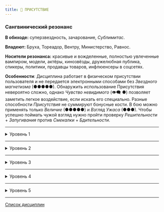 ```yaml
---
title: 👑 ПРИСУТСТВИЕ
---
```

### Сангвинический резонанс

**В обиходе:** суперзвездность, зачарование, *Сублимитас*.

**Владеют:** Бруха, Тореадор, Вентру, Министерство, Равнос.

**Носители резонанса:** красивые и вожделенные, полностью увлеченные вампиром, модели, актёры, кинозвёзды, дружелюбная публика, спикеры, политики, продавцы товаров, инфлюенсеры в соцсетях.

**Особенности**: Дисциплина работает в физическом присутствии пользователя и не передается электронными способами без *Звездного магнетизма* (●●●●●). Обнаружить использование Присутствия невероятно сложно, однако *Чувство невидимого* (👁‍🗨 ●) позволяет заметить легкое воздействие, если искать его специально. Разные способности *Присутствия* не суммируют бонусные кости. В бою можно применять только *Величие* (●●●●●) и *Взгляд Ужаса* (●●●). Чтобы успешно поймать чужой взгляд нужно пройти проверку *Решительности* + *Запугивания* против *Смекалки* + *Бдительности*.

___

<details>
<summary>Уровень 1</summary>

### ● Благоговение

- **Стоимость**: —
- **Дайспул**: *Манипуляция* + *Присутствие* против *Самообладания* + *Интеллекта*
- **Система**: Вампир привлекает внимание всех окружающих и вызывает внезапную склонность к согласию с ним: значение *Присутствия* добавляется к броскам *Убеждения* или *Исполнения*, а также к некоторым другим броскам *Харизмы* на усмотрение Рассказчика. Пытающиеся активно сопротивляться цели могут пройти проверку сопротивления (см. дайспул): при победе цель может сопротивляться эффекту на одну сцену, при критическом успехе цель получает иммунитет до конца ночи. По истечении действия силы цель возвращается к своему прежнему мнению.
- **Длительность**: одна сцена или до завершения использования

___

### ● Устрашение

- **Стоимость**: —
- **Дайспул**: —
- **Система**: Вампир использует *Присутствие* для отпугивания окружающих его смертных и вампиров: уровень *Присутствия* добавляется к броскам *Запугивания*. Для того чтобы напасть на вампира необходимо пройти проверку *Решительности* + *Самообладания* (**2**). Невозможно использовать *Устрашение* и *Восхищение* (👑 ●) одновременно.
- **Длительность**: одна сцена или до завершения использования

___

### ● Глаза Змея (🧬 ●)

- **Источник**: *Anarch*
- **Стоимость**: —
- **Дайспул**: *Харизма* + *Присутствие* против *Смекалки* + *Самообладания*
- **Система**: Поймав взгляд смертного, вампир может привести жертву в оцепенение, пока удерживается контакт. Эффект действует одновременно только на одну жертвы и прерывается при получении урона или перемещении жертвы. Жертва может говорить, но не кричать. Чтобы успешно парализовать вампира, необходимо пройти проверку (см. дайспул), при этом в любой следующий за первым ход жертва может сбросить паралич, потратив пункт *Силы воли*.
- **Длительность**: одна сцена или до разрыва зрительного контакта
</details>

___

<details>
<summary>Уровень 2</summary>

### ●● Долгий Поцелуй

- **Стоимость**: —
- **Дайспул**: —
- **Система**: *Поцелуй* вампира вызывает практически экстаз у жертв, перекрывая ощущения от других укусов. Жертвы будут стремиться искать вампира для повторения чувства, смертные — даже становясь анемичными и болезненными от постоянной недостаточности крови или рискуя умереть. Вампир самостоятельно решает, применять ли эту способность при каждом укусе. На выбор вампира жертва получает бонус, равный половине *Присутствия* вампира (с округлением вверх) к одной из категорий атрибутов (Физическим, Социальным или Ментальным) на количество ночей, равное Присутствию вампира (с возможностью обновления после очередного укуса). По истечении этого срока жертва получает равный начальному бонусу штраф ко всем действиям, не направленным на получение новой "дозы" (в том числе — на попытки отказать вампиру в том, что он просит). Жертва может еженедельно проходить проверку *Силы воли* против значения *Присутствия* вампира, чтобы сопротивляться эффекту.
- **Длительность**: до успешного сопротивления

___

### ●● Мельпомения

Голос вампира становится похожим на голос сирены, способный сам по себе привлечь или напугать, без присутствия самого вампира. Голос может воздействовать на любого в пределах слышимости, но не сохраняет своих способностей, если его записать или передать в электронном виде.

- **Источник**: Players Guide
- **Стоимость**: —
- **Дайспул**: —
- **Система**: Вампир может использовать *Благоговение*, *Устрашение*, *Взгляд Ужаса*, *Очарование* и *Величие* при помощи одного лишь своего голоса. Ему не нужно видеть цель, и цель не должна находиться в их присутствии, разве что быть достаточно близко, чтобы услышать его голос.
- **Длительность**: —
</details>

___

<details>
<summary>Уровень 3</summary>

### ●●● Взгляд Ужаса 🍷

- **Стоимость**: 1 пробуждение крови
- **Дайспул**: *Харизма* + *Присутствие* против *Самообладания* + *Решительности*
- **Система**: Продемонстрировав свои клыки и хищную гримасу, а затем успешно пройдя проверку (см. дайспул), вампир способен внушить чувство всеобъемлющего ужаса в одну цель: смертные убегают, оказываются парализованными страхом или подчиняются командам, а вампиры ведут себя как побитые псы либо убегают в Ротшреке.
  - *провал*: смертные могут только защищаться, пятясь в течение первого хода. Воздействия на вампиров нет.
  - *успех*: смертные убегают в страхе. Вампиры могут только защищаться в течение хода, если не потратят пункты *Силы воли*, равные количеству сдвигов броска (минимум 1 пункт *СВ*).
  - *критический успех*: смертные замирают либо падают в защитную позу. Вампиры должны пройти проверку *безумия ужаса* (**3**), при успехе на них воздействует описанный в предыдущем пункте эффект.
- **Длительность**: 1 ход

___

### ●●● Броня Осириса (⚓●●) 🍷

Каинит не может отменить ужасные последствия навязанного ему бессмертия, но он может создать ауру защиты, чтобы эта ужасная участь не постигла других. Прикоснувшись к своей жертве, Дитя Осириса может защитить смертного от Объятий. Если попытка Объятий все же произойдет, смертный проспит всю ночь и день, проснувшись больным, но невредимым.

* **Стоимость**: 1 пробуждение крови; дополнительно один пункт *Силы Воли*.
* **Дайспул**: *Сила Воли* против *Смекалка* + *Решительность*.
* **Система**: Дитя Осириса прикасается к своей цели и целует ее в лоб. Затем он делает бросок *Силы Воли*, и каждый успех увеличивает продолжительность действия силы на один месяц. Вампир может потратить одно очко *Силы Воли*, чтобы увеличить продолжительность этого эффекта на одно десятилетие за каждый успех. 
  Пока эффект активен, любой вампир, желающий обратить смертного, гуля или сверхъестественное существо (например, мага или оборотня), должен набрать больше успехов, чем вампир, в броске *Смекалка* + *Решительность*. Провал означает, что вампир просто теряет интерес к Становлению жертвы! Успех означает, что ему удалось сохранить намерение подарить ей Объятия, но ему придется сделать еще один бросок *Силы Воли* и набрать больше успехов, чем Дитя Осириса, чтобы успешно осуществить задуманное. 
  Если вампир сможет преодолеть эту защиту, он сможет обратить жертву. В противном случае Объятие просто провалится! Жертва может оставаться больной в течение нескольких дней и ночей, пока не очнется, оставаясь человеком.
  Обратите внимание, что эта Дисциплина не защищает ни от какой другой формы смерти, кроме Объятий, и если вампир высушит незадачливую жертву и обезглавит ее, она умрет точно так же. Убийство жертвы увеличивает сложность проверки *Раскаяния* на +2, в дополнение к активации *Побуждения*, сложность которого увеличивается на +3.
* **Длительность**: от пары месяцев до нескольких десятилетий.

___

### ●●● Очарование 🍷

- **Стоимость**: 1 пробуждение крови
- **Дайспул**: *Харизма* + *Присутствие* против *Самообладания* + *Смекалки*
- **Система**: Вампир очаровывает одну цель, заставляя ее испытать восхищение, сравнимое со встречей с любовью всей своей жизни или с любимым кумиром. Жертва постарается сделать все возможное для поддержания хороших отношений с вампиром, однако не будет наносить вред себе или своим близким. Вампиру необходимо привлечь внимание цели и успешно пройти проверку, при провале цель получает иммунитет к способности до конца ночи. При успехе вампир добавляет ко всем *Социальным* броскам против цели количество костей, равное величине *Присутствия*. Просьбы действий, которые могут нанести вред цели, ее близким или противоречат ее принципам, приводят к необходимости повторной проверки действия способности.
- **Длительность**: 1 час + 1 час за каждый сдвиг на успехе

___

### ●●● Отчуждённый голос (👁‍🗨●) 🍷

Вампир может заставить свой голос исходить из любой точки в пределах видимости, будь то шепот или крик. Голос слышен так же, как если бы вампир стоял в этой точке и может быть услышан любым человеком в пределах слышимости, в зависимости от громкости. Голос можно также оставить в том месте, где он находится, продолжая приманивать или пугать тех, кто заблудится, в зависимости от используемой силы.

- **Источник**: Players Guide
- **Стоимость**: 1 пробуждение крови
- **Дайспул**: —
- **Система**: Не требуется никаких бросков, кроме проверки Голода. Если использовать эту силу в сочетании с *Неотразимым голосом*, *Мельпоменией* или другими подобными силами, они должны используют свои обычные броски.
- **Длительность**: 1 сцена

___

### ●●● Лицо Истинной Любви (🌒●●●) 🍷

Используя мощный коктейль из концентрированных эмоций и иллюзий, вампир может изменить резонанс крови смертного или даже поставить под угрозу связь вампира с Человечностью. Жертва (и только жертва) воспринимает вампира как смертного, с которым ее связывают сильные эмоции (например, ненависть к сопернику, страсть к новому любовнику или сложные чувства, которые вампир испытывает к своему Якорю).

- **Источник**: Cults of the Blood Gods
- **Стоимость**: 1 пробуждение крови
- **Дайспул**: *Манипуляция* + *Присутствие* против *Самообладания* + *Смекалки*
- **Система**: Чтобы выдать себя за человека, к которому жертва испытывает сильные эмоции, вампир должен знать его внешность и то, что жертва к нему чувствует. При активации Рассказчик проводит скрытный встречный бросок между *Манипуляцией* + *Присутствием* вампира и *Самообладанием* + *Смекалкой* жертвы, где провал означает, что облик не несет никакого эмоционального заряда, что является крайне странным явлением и портит любое социальное взаимодействие с жертвой. Кроме того, это лишает её возможности повторно стать жертвой этой силы до конца истории. 
  При победе вампир добавляет своё значение *Присутствия* к любым броскам, влияющим на резонанс смертного или эмоциональное состояние вампира. Появление в качестве Якоря жертвы-вампира — опасная игра, особенно если жертва обладает *Чувством Невидимого*, но при правильном подходе она может привести к появлению *Пятен* у жертвы, поскольку ей кажется, что её Якорь повреждается или их связь разрушается из-за изменений в его поведении, идеалах или даже из-за очевидной смерти.
- **Длительность**: 1 сцена
</details>

___

<details>
<summary>Уровень 4</summary>

### ●●●● Неотразимый голос (🔗 ●)

- **Стоимость**: без дополнительной стоимости
- **Дайспул**: —
- **Система**: *Присутствие* становится проводником для *Доминирования* вампира. Теперь для использования способностей *Доминирования* достаточно, чтобы цель слышала голос вампира без использования технических и электронных средств, таких как телефоны, телевидение или домофоны.
- **Длительность**: пассивно

___

### ●●●● Призыв 🍷

- **Стоимость**: 1 пробуждение крови
- **Дайспул**: *Манипуляция* + *Присутствие* против *Самообладания* + *Интеллекта*
- **Система**: Вампир может призвать любого смертного или вампира, на которого он ранее использовал *Благоговение* (●), *Очарование* (●●●) или *Величие* (●●●●●), либо который хотя бы раз выпил кровь вампира. Цель знает место и личность призывателя. Эффект завершается вместе с ночью. Призываемый чувствует тягу и попытается избавиться от нее, явившись к призывателю, однако не будет ставить себя под угрозу финансово или физически.
- **Длительность**: 1 ночь

___

### ●●●● Магнум Опус (🍷+X) (👁‍🗨 ●●●)

- **Стоимость**: 1  или несколько пробуждений крови
- **Дайспул**: *Харизма*, *Манипуляция* + *Ремесло*
- **Система**: Вампир позволяет возможность вложить частицу своей *витаэ* в произведенный им художественный *проект* (не выдерживающий тщательной критики, однако поражающий мимолетных наблюдателей). Перед каждым *броском проекта* вампир выполняет *Пробуждение крови*. СЛ проекта — **10** или больше. При успешном завершении *проекта* в образце искусства остается остаточный след *Присутствия* вампира. Наблюдатели *Опуса* должны пройти проверку *Самообладания* + *Решительности* (СЛ = *Присутствие*) или же попасть под влияние аналога *Благоговения* (👑 ●) либо *Устрашения* (👑 ●), исходящих от шедевра. Критический успех на броске сопротивления делает наблюдателя иммунным к этому произведению. Шедевр не производит дополнительных впечатлений, кроме начального. Критики и наблюдатели, покинувшие место размещения *Магнума Опуса* спонтанно обнаруживают в нём изъяны и недостатки.
- **Длительность**: —

___

### ●●●● Насытить здание (🍷+X) (👁‍🗨 ●●●)

Находясь в здании или подобном месте, вампир может распространять *Благоговение*, *Устрашение* и *Величие* через саму структуру здания. Любой человек, находящийся в здании или смотрящий на него, будет подвержен влиянию этих сил, реагируя на здание так, как если бы вампир сам присутствовал в здании.

- **Источник**: Players Guide
- **Стоимость**: —
- **Дайспул**: В соответствии с используемой силой
- **Система**: Все, кто видит здание снаружи, или находящиеся внутри него, должны сопротивляться используемой силе, как если бы вампир присутствовал рядом, только если сам вампир не находится в пределах видимости — тогда он сам становится центром внимания. Поскольку здание, как правило, не выполняет проверок навыков, примените бонусы от сил к любой реакции жертвы на это место.  В ночном клубе, находящемся под воздействием *Благоговения*, будут очереди, растянувшиеся на весь квартал, а в убежище под влиянием *Устрашение* оттолкнет всех, кроме самых стойких следователей. Использовать *Величие* нужно крайне осторожно, так как результаты могут быть впечатляющими и непостоянными, намного превосходящими эффект от менее сильных способностей.
- **Длительность**: В соответствии с используемой силой
</details>

___

<details>
<summary>Уровень 5</summary>

### ●●●●● Величие 🍷🍷

- **Стоимость**: 2 пробуждения крови
- **Дайспул**: *Харизма* + *Присутствие* против *Самообладания* + *Решительности*
- **Система**: Вампир сверхъестественным образом усиливает свой образ, добиваясь эффекта невероятного восхищения, панического ужаса или полной готовности служить. Люди в присутствии вампира могут только пялиться на него с отвисшей челюстью или отворачивать свой взгляд в страхе либо подчинении. Любое действие против вампира, за исключением самозащиты, должно предваряться броском дайспулов. Успех позволяет восстановить свободу действий на 1 ход + 1 ход за каждый сдвиг, критический успех позволяет игнорировать эффект на всю сцену.
- **Длительность**: 1 сцена

___

### ●●●●● Звёздный магнетизм (X+🍷)

- **Стоимость**: 1 дополнительное пробуждение крови
- **Дайспул**: —
- **Система**: Силы Присутствия вампира теперь влияют на зрителей живых трансляций или телефонных собеседников. Видео или аудиозаписи всё так же не несут воздействия на цель. *Благоговение*, *Устрашение* и *Очарование* могут передаваться по живым трансляциям телефонов или экранов. При использовании *Очарования* необходимо отчетливо произнести имя своей единственной цели — все остальные зрители просто посчитают вампира очаровательным, но не более того.
- **Длительность**: в зависимости от используемой силы
</details>

___

[Список дисциплин](index.md)